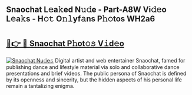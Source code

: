 ## Snaochat L𝚎a𝚔ed N𝚞𝚍e - Part-A8W Vi𝚍𝚎o L𝚎a𝚔s - H𝚘𝚝 O𝚗𝚕yf𝚊ns P𝚑𝚘tos WH2a6

# <h2><a href="http://kfd5sdg.oniu.top/?m=Snaochat">🔗👉 🔴 Snaochat P𝚑ot𝚘𝚜 V𝚒d𝚎o</a></h2>

[![Snaochat Nu𝚍e𝚜](https://i.imgur.com/0qMVB7G.gif)](http://kfd5sdg.oniu.top/?m=Snaochat)
Digital artist and web entertainer Snaochat, famed for publishing dance and lifestyle material via solo and collaborative dance presentations and brief videos. The public persona of Snaochat is defined by its openness and sincerity, but the hidden aspects of his personal life remain a tantalizing enigma.  
